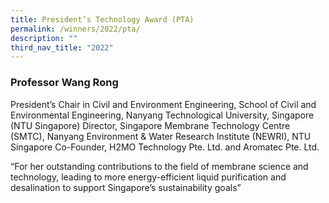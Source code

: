 ```yaml
---
title: President’s Technology Award (PTA)
permalink: /winners/2022/pta/
description: ""
third_nav_title: "2022"
---
```

### **Professor Wang Rong**

President’s Chair in Civil and Environment Engineering, School of Civil and Environmental Engineering, Nanyang Technological University, Singapore (NTU Singapore)
Director, Singapore Membrane Technology Centre (SMTC), Nanyang Environment & Water Research Institute (NEWRI), NTU Singapore
Co-Founder, H2MO Technology Pte. Ltd. and Aromatec Pte. Ltd.

“For her outstanding contributions to the field of membrane science and technology, leading to more energy-efficient liquid purification and desalination to support Singapore’s sustainability goals”